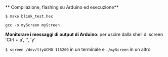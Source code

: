 ** Compilazione, flashing su Arduino ed esecuzione**

`$ make blink_test.hex`

`gcc -o myScreen myScreen`

**Monitorare i messaggi di output di Arduino**: per uscire dalla shell di screen 'Ctrl + a', '\', 'y'

`$ screen /dev/ttyACM0 115200` in un terminale e `./myScreen` in un altro




